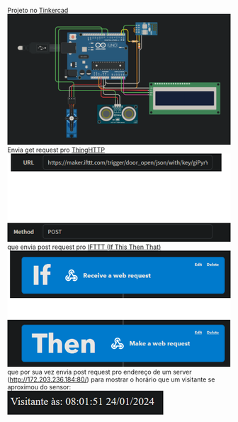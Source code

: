Projeto no <a href="https://www.tinkercad.com/things/2NQrVRhY0wA-projeto-esp-sensorultrassonico-servo?sharecode=WzB_VbrL4rvyUz4DGVCEvDb8TJ7duZIBXDKeq3xxInQ"> Tinkercad </a> <img src="Tinkercad.png">
Envia get request pro <a href="https://thingspeak.com/apps/thinghttp/207543">ThingHTTP</a> <br> <img src="ThingHTTP.png"> <br>
que envia post request pro <a href="https://ifttt.com/applets/mhb36VuQ-if-maker-event-door_open-then-make-a-web-request">IFTTT (If This Then That)</a> <img src="IFTTT.png">
que por sua vez envia post request pro endereço de um server (http://172.203.236.184:80/) para mostrar o horário que um visitante se aproximou do sensor: <br> <img src="Resultado.png">
